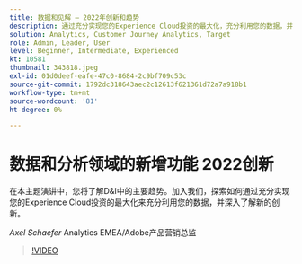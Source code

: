 ```yaml
---
title: 数据和见解 — 2022年创新和趋势
description: 通过充分实现您的Experience Cloud投资的最大化，充分利用您的数据，并深入了解新的创新。
solution: Analytics, Customer Journey Analytics, Target
role: Admin, Leader, User
level: Beginner, Intermediate, Experienced
kt: 10581
thumbnail: 343818.jpeg
exl-id: 01d0deef-eafe-47c0-8684-2c9bf709c53c
source-git-commit: 1792dc318643aec2c12613f621361d72a7a918b1
workflow-type: tm+mt
source-wordcount: '81'
ht-degree: 0%

---
```


# 数据和分析领域的新增功能 2022创新

在本主题演讲中，您将了解D&amp;I中的主要趋势。加入我们，探索如何通过充分实现您的Experience Cloud投资的最大化来充分利用您的数据，并深入了解新的创新。

*Axel Schaefer* Analytics EMEA/Adobe产品营销总监

>[!VIDEO](https://video.tv.adobe.com/v/343818/?quality=12&learn=on)

